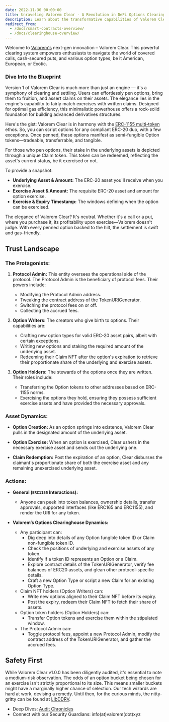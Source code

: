 ```yaml
---
date: 2022-11-30 00:00:00
title: Unraveling Valorem Clear - A Revolution in DeFi Options Clearing
description: Learn about the transformative capabilities of Valorem Clear, a cutting-edge DeFi clearing and settlement system for options. Understand how it streamlines covered calls, cash-secured puts, and more.
redirect_from:
  - /docs/smart-contracts-overview/
  - /docs/clearinghouse-overview/
---
```


Welcome to [Valorem's](https://valorem.xyz/) next-gen innovation – Valorem Clear. This powerful clearing system 
empowers enthusiasts to navigate the world of covered calls, cash-secured puts, and various option types, be it 
American, European, or Exotic.

### Dive Into the Blueprint

Version 1 of Valorem Clear is much more than just an engine — it's a symphony of clearing and settling. Users can 
effortlessly pen options, bring them to fruition, and assert claims on their assets. The elegance lies in the 
engine's capability to fairly match exercises with written claims. Designed for optimal gas efficiency, this 
minimalistic powerhouse offers a rock-solid foundation for building advanced derivatives structures.

Here's the gist: Valorem Clear is in harmony with the [ERC-1155 multi-token](https://eips.ethereum.org/EIPS/eip-1155) ethos. So, you can script options for any compliant ERC-20 duo, with a few exceptions. Once penned, these options manifest as semi-fungible Option tokens—tradeable, transferrable, and tangible.

For those who pen options, their stake in the underlying assets is depicted through a unique Claim token. This token can be redeemed, reflecting the asset's current status, be it exercised or not.

To provide a snapshot:
- **Underlying Asset & Amount:** The ERC-20 asset you'll receive when you exercise.
- **Exercise Asset & Amount:** The requisite ERC-20 asset and amount for option exercise.
- **Exercise & Expiry Timestamp:** The windows defining when the option can be exercised.

The elegance of Valorem Clear? It's neutral. Whether it's a call or a put, where you purchase it, its profitability upon exercise—Valorem doesn't judge. With every penned option backed to the hilt, the settlement is swift and gas-friendly.

## Trust Landscape

### The Protagonists:

1. **Protocol Admin:** This entity oversees the operational side of the protocol. The Protocol Admin is the beneficiary of protocol fees. Their powers include:
    - Modifying the Protocol Admin address.
    - Tweaking the contract address of the TokenURIGenerator.
    - Switching the protocol fees on or off.
    - Collecting the accrued fees.

2. **Option Writers:** The creators who give birth to options. Their capabilities are:
    - Crafting new option types for valid ERC-20 asset pairs, albeit with certain exceptions.
    - Writing new options and staking the required amount of the underlying asset.
    - Redeeming their Claim NFT after the option's expiration to retrieve their proportionate share of the underlying and exercise assets.

3. **Option Holders:** The stewards of the options once they are written. Their roles include:
    - Transferring the Option tokens to other addresses based on ERC-1155 norms.
    - Exercising the options they hold, ensuring they possess sufficient exercise assets and have provided the necessary approvals.

### Asset Dynamics:

- **Option Creation:** As an option springs into existence, Valorem Clear pulls in the designated amount of the underlying asset.

- **Option Exercise:** When an option is exercised, Clear ushers in the necessary exercise asset and sends out the underlying one.

- **Claim Redemption:** Post the expiration of an option, Clear disburses the claimant's proportionate share of both the exercise asset and any remaining unexercised underlying asset.

### Actions:

- **General (`ERC1155` Interactions):**
    - Anyone can peek into token balances, ownership details, transfer approvals, supported interfaces (like ERC165 and ERC1155), and render the URI for any token.

- **Valorem’s Options Clearinghouse Dynamics:**
    - Any participant can:
        - Dig deep into details of any Option fungible token ID or Claim non-fungible token ID.
        - Check the positions of underlying and exercise assets of any token.
        - Identify if a token ID represents an Option or a Claim.
        - Explore contract details of the TokenURIGenerator, verify fee balances of ERC20 assets, and glean other protocol-specific details.
        - Craft a new Option Type or script a new Claim for an existing Option Type.
    - Claim NFT holders (Option Writers) can:
        - Write new options aligned to their Claim NFT before its expiry.
        - Post the expiry, redeem their Claim NFT to fetch their share of assets.
    - Option token holders (Option Holders) can:
        - Transfer Option tokens and exercise them within the stipulated window.
    - The Protocol Admin can:
        - Toggle protocol fees, appoint a new Protocol Admin, modify the contract address of the TokenURIGenerator, and gather the accrued fees.

## Safety First

While Valorem Clear v1.0.0 has been diligently audited, it's essential to note a medium-risk observation. The odds of an option bucket being chosen for an exercise isn't strictly proportional to its size. This means smaller buckets might have a marginally higher chance of selection. Our tech wizards are hard at work, devising a remedy. Until then, for the curious minds, the nitty-gritty can be found at [LibDDRV](https://github.com/valorem-labs-inc/LibDDRV).

- Deep Dives: [Audit Chronicles](https://github.com/valorem-labs-inc/valorem-core/tree/master/audits)
- Connect with our Security Guardians: info(at)valorem(dot)xyz
